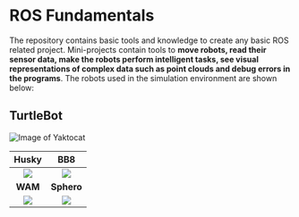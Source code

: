# ROS Fundamentals




The repository contains basic tools and knowledge to create any basic ROS related project. Mini-projects contain tools to **move robots, read their sensor data, make the robots perform intelligent tasks, see visual representations of complex data such as point clouds and debug errors in the programs**. The robots used in the simulation environment are shown below: 

## TurtleBot 
![Image of Yaktocat](https://drive.google.com/uc?export=view&id=1WkIG7bz7hdOl1POaJ8P30OExIrhvJW-x)



 __Husky__             |   __BB8__
:-------------------------:|:-------------------------:
![](https://drive.google.com/uc?export=view&id=1KAR9uLcve2wxevMfv531dsoVSB6YD21U)  |  ![](https://drive.google.com/uc?export=view&id=1d7HkH70BLgri-2KHplJe9obEkYuqOnFp)|
 __WAM__             |   __Sphero__
![](https://drive.google.com/uc?export=view&id=1a8cN2BHxHZne_RTZE-b4zr4zoTeQuhcH)  |  ![](https://drive.google.com/uc?export=view&id=11LdRd8yGUYBdr4rGKcRB4yNka50hIsqw)|
